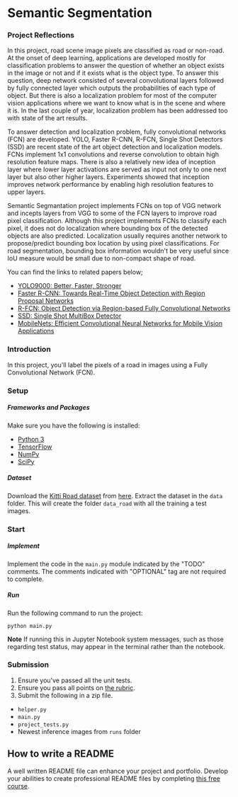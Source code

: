 # Semantic Segmentation 

### Project Reflections

In this project, road scene image pixels are classified as road or non-road. At the onset of deep learning, applications are developed mostly for classification problems to answer the question of whether an object exists in the image or not and if it exists what is the object type. To answer this question, deep network consisted of several convolutional layers followed by fully connected layer which outputs the probabilities of each type of object. But there is also a localization problem for most of the computer vision applications where we want to know what is in the scene and where it is. In the last couple of year, localization problem has been addressed too with state of the art results.

To answer detection and localization problem, fully convolutional networks (FCN) are developed. YOLO, Faster R-CNN, R-FCN, Single Shot Detectors (SSD) are recent state of the art object detection and localization models. FCNs implement 1x1 convolutions and reverse convolution to obtain high resolution feature maps. There is also a relatively new idea of inception layer where lower layer activations are served as input not only to one next layer but also other higher layers. Experiments showed that inception improves network performance by enabling high resolution features to upper layers. 

Semantic Segmantation project implements FCNs on top of VGG network and incepts layers from VGG to some of the FCN layers to improve road pixel classification. Although this project implements FCNs to classify each pixel, it does not do localization where bounding box of the detected objects are also predicted. Localization usually requires another network to propose/predict bounding box location by using pixel classifications. For road segmentation, bounding box information wouldn't be very useful since IoU measure would be small due to non-compact shape of road.

You can find the links to related papers below;

 - [YOLO9000: Better, Faster, Stronger](https://arxiv.org/pdf/1612.08242.pdf)
 - [Faster R-CNN: Towards Real-Time Object Detection with Region Proposal Networks](https://arxiv.org/pdf/1506.01497.pdf)
 - [R-FCN: Object Detection via Region-based Fully Convolutional Networks](https://arxiv.org/pdf/1605.06409.pdf)
 - [SSD: Single Shot MultiBox Detector](https://arxiv.org/pdf/1512.02325v5.pdf)
 - [MobileNets: Efficient Convolutional Neural Networks for Mobile Vision Applications](https://arxiv.org/pdf/1704.04861.pdf)

### Introduction
In this project, you'll label the pixels of a road in images using a Fully Convolutional Network (FCN).

### Setup
##### Frameworks and Packages
Make sure you have the following is installed:
 - [Python 3](https://www.python.org/)
 - [TensorFlow](https://www.tensorflow.org/)
 - [NumPy](http://www.numpy.org/)
 - [SciPy](https://www.scipy.org/)
##### Dataset
Download the [Kitti Road dataset](http://www.cvlibs.net/datasets/kitti/eval_road.php) from [here](http://www.cvlibs.net/download.php?file=data_road.zip).  Extract the dataset in the `data` folder.  This will create the folder `data_road` with all the training a test images.

### Start
##### Implement
Implement the code in the `main.py` module indicated by the "TODO" comments.
The comments indicated with "OPTIONAL" tag are not required to complete.
##### Run
Run the following command to run the project:
```
python main.py
```
**Note** If running this in Jupyter Notebook system messages, such as those regarding test status, may appear in the terminal rather than the notebook.

### Submission
1. Ensure you've passed all the unit tests.
2. Ensure you pass all points on [the rubric](https://review.udacity.com/#!/rubrics/989/view).
3. Submit the following in a zip file.
 - `helper.py`
 - `main.py`
 - `project_tests.py`
 - Newest inference images from `runs` folder
 
 ## How to write a README
A well written README file can enhance your project and portfolio.  Develop your abilities to create professional README files by completing [this free course](https://www.udacity.com/course/writing-readmes--ud777).
